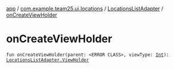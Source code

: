 [app](../../index.md) / [com.example.team25.ui.locations](../index.md) / [LocationsListAdapter](index.md) / [onCreateViewHolder](./on-create-view-holder.md)

# onCreateViewHolder

`fun onCreateViewHolder(parent: <ERROR CLASS>, viewType: `[`Int`](https://kotlinlang.org/api/latest/jvm/stdlib/kotlin/-int/index.html)`): `[`LocationsListAdapter.ViewHolder`](-view-holder/index.md)